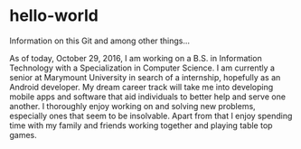 # hello-world
Information on this Git and among other things...

As of today, October 29, 2016, I am working on a B.S. in Information Technology with a Specialization in Computer Science. I am currently a senior at Marymount University in search of a internship, hopefully as an Android developer. My dream career track will take me into developing mobile apps and software that aid individuals to better help and serve one another. I thoroughly enjoy working on and solving new problems, especially ones that seem to be insolvable. Apart from that I enjoy spending time with my family and friends working together and playing table top games.

